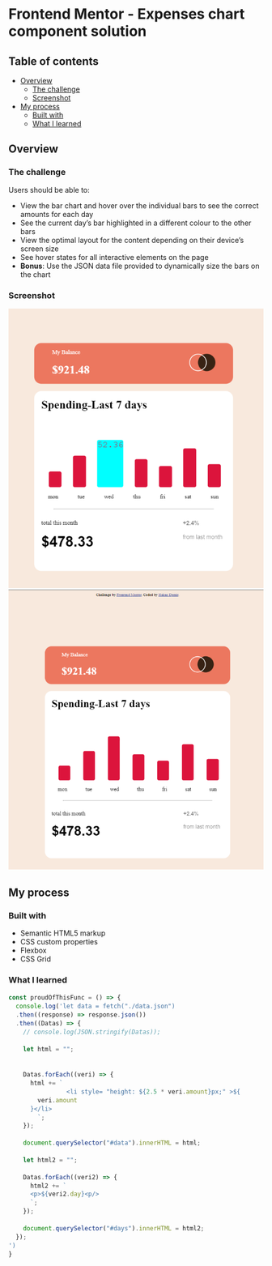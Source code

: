 # Frontend Mentor - Expenses chart component solution

## Table of contents

- [Overview](#overview)
  - [The challenge](#the-challenge)
  - [Screenshot](#screenshot)
- [My process](#my-process)
  - [Built with](#built-with)
  - [What I learned](#what-i-learned)


## Overview

### The challenge

Users should be able to:

- View the bar chart and hover over the individual bars to see the correct amounts for each day
- See the current day’s bar highlighted in a different colour to the other bars
- View the optimal layout for the content depending on their device’s screen size
- See hover states for all interactive elements on the page
- **Bonus**: Use the JSON data file provided to dynamically size the bars on the chart

### Screenshot

![![hover](./image.png)](./image.png)
![![hover](image-1.png)](./image-1.png)



## My process

### Built with
  
- Semantic HTML5 markup
- CSS custom properties
- Flexbox
- CSS Grid



### What I learned


```js
const proudOfThisFunc = () => {
  console.log('let data = fetch("./data.json")
  .then((response) => response.json())
  .then((Datas) => {
    // console.log(JSON.stringify(Datas));

    let html = "";


    Datas.forEach((veri) => {
      html += `
                <li style= "height: ${2.5 * veri.amount}px;" >${
        veri.amount
      }</li>
        `;
    });

    document.querySelector("#data").innerHTML = html;

    let html2 = "";

    Datas.forEach((veri2) => {
      html2 += `
      <p>${veri2.day}<p/>
      `;
    });

    document.querySelector("#days").innerHTML = html2;
  });
')
}
```





